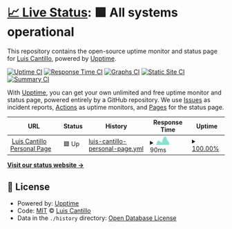 # [📈 Live Status](https://lscantillo.github.io/upptime-status): <!--live status--> **🟩 All systems operational**

This repository contains the open-source uptime monitor and status page for [Luis Cantillo](https://lscantillo.github.io/), powered by [Upptime](https://github.com/upptime/upptime).

[![Uptime CI](https://github.com/lscantillo/upptime-status/workflows/Uptime%20CI/badge.svg)](https://github.com/lscantillo/upptime-status/actions?query=workflow%3A%22Uptime+CI%22)
[![Response Time CI](https://github.com/lscantillo/upptime-status/workflows/Response%20Time%20CI/badge.svg)](https://github.com/lscantillo/upptime-status/actions?query=workflow%3A%22Response+Time+CI%22)
[![Graphs CI](https://github.com/lscantillo/upptime-status/workflows/Graphs%20CI/badge.svg)](https://github.com/lscantillo/upptime-status/actions?query=workflow%3A%22Graphs+CI%22)
[![Static Site CI](https://github.com/lscantillo/upptime-status/workflows/Static%20Site%20CI/badge.svg)](https://github.com/lscantillo/upptime-status/actions?query=workflow%3A%22Static+Site+CI%22)
[![Summary CI](https://github.com/lscantillo/upptime-status/workflows/Summary%20CI/badge.svg)](https://github.com/lscantillo/upptime-status/actions?query=workflow%3A%22Summary+CI%22)

With [Upptime](https://upptime.js.org), you can get your own unlimited and free uptime monitor and status page, powered entirely by a GitHub repository. We use [Issues](https://github.com/lscantillo/upptime-status/issues) as incident reports, [Actions](https://github.com/lscantillo/upptime-status/actions) as uptime monitors, and [Pages](https://lscantillo.github.io/upptime-status) for the status page.

<!--start: status pages-->
<!-- This summary is generated by Upptime (https://github.com/upptime/upptime) -->
<!-- Do not edit this manually, your changes will be overwritten -->
<!-- prettier-ignore -->
| URL | Status | History | Response Time | Uptime |
| --- | ------ | ------- | ------------- | ------ |
| <img alt="" src="https://icons.duckduckgo.com/ip3/lscantillo.github.io.ico" height="13"> [Luis Cantillo Personal Page](https://lscantillo.github.io) | 🟩 Up | [luis-cantillo-personal-page.yml](https://github.com/lscantillo/upptime-status/commits/HEAD/history/luis-cantillo-personal-page.yml) | <details><summary><img alt="Response time graph" src="./graphs/luis-cantillo-personal-page/response-time-week.png" height="20"> 90ms</summary><br><a href="https://lscantillo.github.io/upptime-status/history/luis-cantillo-personal-page"><img alt="Response time 108" src="https://img.shields.io/endpoint?url=https%3A%2F%2Fraw.githubusercontent.com%2Flscantillo%2Fupptime-status%2FHEAD%2Fapi%2Fluis-cantillo-personal-page%2Fresponse-time.json"></a><br><a href="https://lscantillo.github.io/upptime-status/history/luis-cantillo-personal-page"><img alt="24-hour response time 121" src="https://img.shields.io/endpoint?url=https%3A%2F%2Fraw.githubusercontent.com%2Flscantillo%2Fupptime-status%2FHEAD%2Fapi%2Fluis-cantillo-personal-page%2Fresponse-time-day.json"></a><br><a href="https://lscantillo.github.io/upptime-status/history/luis-cantillo-personal-page"><img alt="7-day response time 90" src="https://img.shields.io/endpoint?url=https%3A%2F%2Fraw.githubusercontent.com%2Flscantillo%2Fupptime-status%2FHEAD%2Fapi%2Fluis-cantillo-personal-page%2Fresponse-time-week.json"></a><br><a href="https://lscantillo.github.io/upptime-status/history/luis-cantillo-personal-page"><img alt="30-day response time 83" src="https://img.shields.io/endpoint?url=https%3A%2F%2Fraw.githubusercontent.com%2Flscantillo%2Fupptime-status%2FHEAD%2Fapi%2Fluis-cantillo-personal-page%2Fresponse-time-month.json"></a><br><a href="https://lscantillo.github.io/upptime-status/history/luis-cantillo-personal-page"><img alt="1-year response time 109" src="https://img.shields.io/endpoint?url=https%3A%2F%2Fraw.githubusercontent.com%2Flscantillo%2Fupptime-status%2FHEAD%2Fapi%2Fluis-cantillo-personal-page%2Fresponse-time-year.json"></a></details> | <details><summary><a href="https://lscantillo.github.io/upptime-status/history/luis-cantillo-personal-page">100.00%</a></summary><a href="https://lscantillo.github.io/upptime-status/history/luis-cantillo-personal-page"><img alt="All-time uptime 100.00%" src="https://img.shields.io/endpoint?url=https%3A%2F%2Fraw.githubusercontent.com%2Flscantillo%2Fupptime-status%2FHEAD%2Fapi%2Fluis-cantillo-personal-page%2Fuptime.json"></a><br><a href="https://lscantillo.github.io/upptime-status/history/luis-cantillo-personal-page"><img alt="24-hour uptime 100.00%" src="https://img.shields.io/endpoint?url=https%3A%2F%2Fraw.githubusercontent.com%2Flscantillo%2Fupptime-status%2FHEAD%2Fapi%2Fluis-cantillo-personal-page%2Fuptime-day.json"></a><br><a href="https://lscantillo.github.io/upptime-status/history/luis-cantillo-personal-page"><img alt="7-day uptime 100.00%" src="https://img.shields.io/endpoint?url=https%3A%2F%2Fraw.githubusercontent.com%2Flscantillo%2Fupptime-status%2FHEAD%2Fapi%2Fluis-cantillo-personal-page%2Fuptime-week.json"></a><br><a href="https://lscantillo.github.io/upptime-status/history/luis-cantillo-personal-page"><img alt="30-day uptime 100.00%" src="https://img.shields.io/endpoint?url=https%3A%2F%2Fraw.githubusercontent.com%2Flscantillo%2Fupptime-status%2FHEAD%2Fapi%2Fluis-cantillo-personal-page%2Fuptime-month.json"></a><br><a href="https://lscantillo.github.io/upptime-status/history/luis-cantillo-personal-page"><img alt="1-year uptime 100.00%" src="https://img.shields.io/endpoint?url=https%3A%2F%2Fraw.githubusercontent.com%2Flscantillo%2Fupptime-status%2FHEAD%2Fapi%2Fluis-cantillo-personal-page%2Fuptime-year.json"></a></details>

<!--end: status pages-->

[**Visit our status website →**](https://lscantillo.github.io/upptime-status)

## 📄 License

- Powered by: [Upptime](https://github.com/upptime/upptime)
- Code: [MIT](./LICENSE) © [Luis Cantillo](https://lscantillo.github.io/)
- Data in the `./history` directory: [Open Database License](https://opendatacommons.org/licenses/odbl/1-0/)
